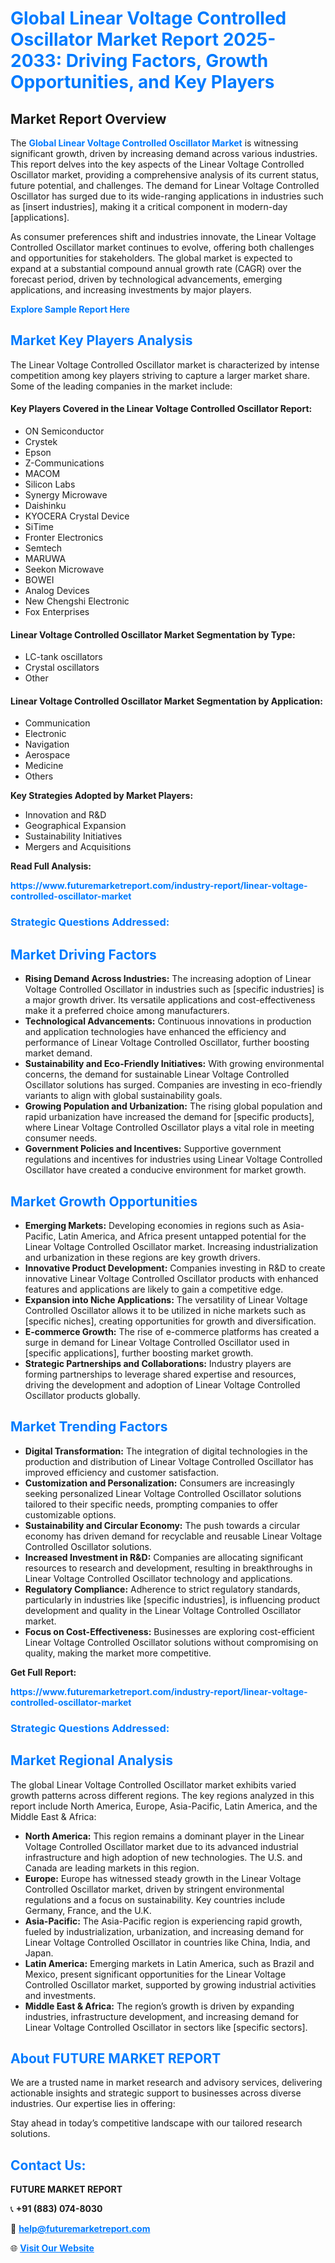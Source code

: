 <h1 style="color: #007BFF;">Global Linear Voltage Controlled Oscillator Market Report 2025-2033: Driving Factors, Growth Opportunities, and Key Players</h1>

<section id="overview">
<h2>Market Report Overview</h2>
<p>The <a href="https://www.futuremarketreport.com/industry-report/linear-voltage-controlled-oscillator-market" style="color: #007BFF; text-decoration: none;"><strong>Global Linear Voltage Controlled Oscillator Market</strong></a> is witnessing significant growth, driven by increasing demand across various industries. This report delves into the key aspects of the Linear Voltage Controlled Oscillator market, providing a comprehensive analysis of its current status, future potential, and challenges. The demand for Linear Voltage Controlled Oscillator has surged due to its wide-ranging applications in industries such as [insert industries], making it a critical component in modern-day [applications].</p>
<p>As consumer preferences shift and industries innovate, the Linear Voltage Controlled Oscillator market continues to evolve, offering both challenges and opportunities for stakeholders. The global market is expected to expand at a substantial compound annual growth rate (CAGR) over the forecast period, driven by technological advancements, emerging applications, and increasing investments by major players.</p>
</section>

<section id="overview">
<p><a href="https://www.futuremarketreport.com/request-sample/reportId=75638" style="color: #007BFF; text-decoration: none;"><strong>Explore Sample Report Here</strong></a></p>
</section>

<section id="key-players">
<h2 style="color: #007BFF;">Market Key Players Analysis</h2>
<p>The Linear Voltage Controlled Oscillator market is characterized by intense competition among key players striving to capture a larger market share. Some of the leading companies in the market include:</p>
<h4>Key Players Covered in the Linear Voltage Controlled Oscillator Report:</h4>
<ul><li>ON Semiconductor</li><li>Crystek</li><li>Epson</li><li>Z-Communications</li><li>MACOM</li><li>Silicon Labs</li><li>Synergy Microwave</li><li>Daishinku</li><li>KYOCERA Crystal Device</li><li>SiTime</li><li>Fronter Electronics</li><li>Semtech</li><li>MARUWA</li><li>Seekon Microwave</li><li>BOWEI</li><li>Analog Devices</li><li>New Chengshi Electronic</li><li>Fox Enterprises</li></ul>
<h4>Linear Voltage Controlled Oscillator Market Segmentation by Type:</h4>
<ul><li>LC-tank oscillators</li><li>Crystal oscillators</li><li>Other</li></ul>

<h4>Linear Voltage Controlled Oscillator Market Segmentation by Application:</h4>
<ul><li>Communication</li><li>Electronic</li><li>Navigation</li><li>Aerospace</li><li>Medicine</li><li>Others</li></ul>
<p><strong>Key Strategies Adopted by Market Players:</strong></p>
<ul>
<li>Innovation and R&D</li>
<li>Geographical Expansion</li>
<li>Sustainability Initiatives</li>
<li>Mergers and Acquisitions</li>
</ul>
</section>

<section>
<p><strong>Read Full Analysis: </strong></p><a href="https://www.futuremarketreport.com/industry-report/linear-voltage-controlled-oscillator-market" style="color: #007BFF; text-decoration: none;"><strong>https://www.futuremarketreport.com/industry-report/linear-voltage-controlled-oscillator-market</strong></a>
<h3 style="color: #007BFF;">Strategic Questions Addressed:</h3>
</section>

<section id="driving-factors">
<h2 style="color: #007BFF;">Market Driving Factors</h2>
<ul>
<li><strong>Rising Demand Across Industries:</strong> The increasing adoption of Linear Voltage Controlled Oscillator in industries such as [specific industries] is a major growth driver. Its versatile applications and cost-effectiveness make it a preferred choice among manufacturers.</li>
<li><strong>Technological Advancements:</strong> Continuous innovations in production and application technologies have enhanced the efficiency and performance of Linear Voltage Controlled Oscillator, further boosting market demand.</li>
<li><strong>Sustainability and Eco-Friendly Initiatives:</strong> With growing environmental concerns, the demand for sustainable Linear Voltage Controlled Oscillator solutions has surged. Companies are investing in eco-friendly variants to align with global sustainability goals.</li>
<li><strong>Growing Population and Urbanization:</strong> The rising global population and rapid urbanization have increased the demand for [specific products], where Linear Voltage Controlled Oscillator plays a vital role in meeting consumer needs.</li>
<li><strong>Government Policies and Incentives:</strong> Supportive government regulations and incentives for industries using Linear Voltage Controlled Oscillator have created a conducive environment for market growth.</li>
</ul>
</section>

<section id="growth-opportunities">
<h2 style="color: #007BFF;">Market Growth Opportunities</h2>
<ul>
<li><strong>Emerging Markets:</strong> Developing economies in regions such as Asia-Pacific, Latin America, and Africa present untapped potential for the Linear Voltage Controlled Oscillator market. Increasing industrialization and urbanization in these regions are key growth drivers.</li>
<li><strong>Innovative Product Development:</strong> Companies investing in R&D to create innovative Linear Voltage Controlled Oscillator products with enhanced features and applications are likely to gain a competitive edge.</li>
<li><strong>Expansion into Niche Applications:</strong> The versatility of Linear Voltage Controlled Oscillator allows it to be utilized in niche markets such as [specific niches], creating opportunities for growth and diversification.</li>
<li><strong>E-commerce Growth:</strong> The rise of e-commerce platforms has created a surge in demand for Linear Voltage Controlled Oscillator used in [specific applications], further boosting market growth.</li>
<li><strong>Strategic Partnerships and Collaborations:</strong> Industry players are forming partnerships to leverage shared expertise and resources, driving the development and adoption of Linear Voltage Controlled Oscillator products globally.</li>
</ul>
</section>

<section id="trending-factors">
<h2 style="color: #007BFF;">Market Trending Factors</h2>
<ul>
<li><strong>Digital Transformation:</strong> The integration of digital technologies in the production and distribution of Linear Voltage Controlled Oscillator has improved efficiency and customer satisfaction.</li>
<li><strong>Customization and Personalization:</strong> Consumers are increasingly seeking personalized Linear Voltage Controlled Oscillator solutions tailored to their specific needs, prompting companies to offer customizable options.</li>
<li><strong>Sustainability and Circular Economy:</strong> The push towards a circular economy has driven demand for recyclable and reusable Linear Voltage Controlled Oscillator solutions.</li>
<li><strong>Increased Investment in R&D:</strong> Companies are allocating significant resources to research and development, resulting in breakthroughs in Linear Voltage Controlled Oscillator technology and applications.</li>
<li><strong>Regulatory Compliance:</strong> Adherence to strict regulatory standards, particularly in industries like [specific industries], is influencing product development and quality in the Linear Voltage Controlled Oscillator market.</li>
<li><strong>Focus on Cost-Effectiveness:</strong> Businesses are exploring cost-efficient Linear Voltage Controlled Oscillator solutions without compromising on quality, making the market more competitive.</li>
</ul>
</section>

<section>
<p><strong>Get Full Report: </strong></p><a href="https://www.futuremarketreport.com/industry-report/linear-voltage-controlled-oscillator-market" style="color: #007BFF; text-decoration: none;"><strong>https://www.futuremarketreport.com/industry-report/linear-voltage-controlled-oscillator-market</strong></a>
<h3 style="color: #007BFF;">Strategic Questions Addressed:</h3>
</section>


<section id="regional-analysis">
<h2 style="color: #007BFF;">Market Regional Analysis</h2>
<p>The global Linear Voltage Controlled Oscillator market exhibits varied growth patterns across different regions. The key regions analyzed in this report include North America, Europe, Asia-Pacific, Latin America, and the Middle East & Africa:</p>
<ul>
<li><strong>North America:</strong> This region remains a dominant player in the Linear Voltage Controlled Oscillator market due to its advanced industrial infrastructure and high adoption of new technologies. The U.S. and Canada are leading markets in this region.</li>
<li><strong>Europe:</strong> Europe has witnessed steady growth in the Linear Voltage Controlled Oscillator market, driven by stringent environmental regulations and a focus on sustainability. Key countries include Germany, France, and the U.K.</li>
<li><strong>Asia-Pacific:</strong> The Asia-Pacific region is experiencing rapid growth, fueled by industrialization, urbanization, and increasing demand for Linear Voltage Controlled Oscillator in countries like China, India, and Japan.</li>
<li><strong>Latin America:</strong> Emerging markets in Latin America, such as Brazil and Mexico, present significant opportunities for the Linear Voltage Controlled Oscillator market, supported by growing industrial activities and investments.</li>
<li><strong>Middle East & Africa:</strong> The region’s growth is driven by expanding industries, infrastructure development, and increasing demand for Linear Voltage Controlled Oscillator in sectors like [specific sectors].</li>
</ul>
</section>

<footer>
<h2 style="color: #007BFF;">About FUTURE MARKET REPORT</h2>
<p>We are a trusted name in market research and advisory services, delivering actionable insights and strategic support to businesses across diverse industries. Our expertise lies in offering:</p>

<p>Stay ahead in today’s competitive landscape with our tailored research solutions.</p>

<h2 style="color: #007BFF;">Contact Us:</h2>
<p><strong>FUTURE MARKET REPORT</strong></p>
<p>📞 <strong>+91 (883) 074-8030</strong></p>
<p>📧 <strong><a href="mailto:help@futuremarketreport.com" style="color: #007BFF;">help@futuremarketreport.com</a></strong></p>
<p>🌐 <strong><a href="https://www.futuremarketreport.com/" style="color: #007BFF;">Visit Our Website</a></strong></p>
</footer>